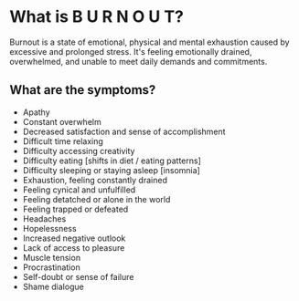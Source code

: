 # What is B U R N O U T?

Burnout is a state of emotional, physical and mental exhaustion caused by excessive and prolonged stress. 
It's feeling emotionally drained, overwhelmed, and unable to meet daily demands and commitments.

## What are the symptoms?
- Apathy
- Constant overwhelm
- Decreased satisfaction and sense of accomplishment
- Difficult time relaxing 
- Difficulty accessing creativity 
- Difficulty eating [shifts in diet / eating patterns]
- Difficulty sleeping or staying asleep [insomnia]
- Exhaustion, feeling constantly drained
- Feeling cynical and unfulfilled
- Feeling detatched or alone in the world
- Feeling trapped or defeated
- Headaches
- Hopelessness
- Increased negative outlook
- Lack of access to pleasure
- Muscle tension
- Procrastination
- Self-doubt or sense of failure
- Shame dialogue


